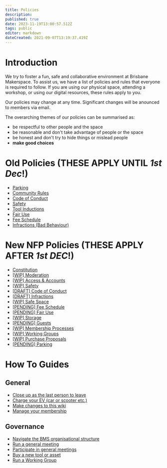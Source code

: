 ```yaml
---
title: Policies
description: 
published: true
date: 2023-11-19T13:00:57.512Z
tags: public
editor: markdown
dateCreated: 2021-09-07T13:19:37.419Z
---
```


# Introduction
We try to foster a fun, safe and collaborative environment at Brisbane Makerspace. To assist us, we have a list of policies and rules that everyone is required to follow. If you are using our physical space, attending a workshop, or using our digital resources, these rules apply to you.

Our policies may change at any time. Significant changes will be anounced to members via email.

The overarching themes of our policies can be summarised as:
* be respectful to other people and the space
* be reasonable and don't take advantage of people or the space
* be honest and don't try to hide things or mislead people
* **make good choices**

# Old Policies (THESE APPLY UNTIL *1st Dec*!)
- [Parking](/policies/parking)
- [Community Rules](/policies/communityrules)
- [Code of Conduct](/policies/codeofconduct)
- [Safety](/policies/safety)
- [Tool Inductions](/policies/inductions)
- [Fair Use](/policies/fair-use)
- [Fee Schedule](/policies/fees)
- [Infractions (Bad Behaviour)](/policies/infractions)

# New NFP Policies (THESE APPLY AFTER *1st DEC*!)
- [Constitution](/constitution)
- [[WIP] Moderation](/bylaws/moderation)
- [[WIP] Access & Accounts](/bylaws/access)
- [[WIP] Safety](/bylaws/safety)
- [[DRAFT] Code of Conduct](/bylaws/coc)
- [[DRAFT] Infractions](/bylaws/infractions)
- [[WIP] Safe Space](/bylaws/safespace)
- [[PENDING] Fee Schedule](/bylaws/fees)
- [[PENDING] Fair Use](/bylaws/fair-use)
- [[WIP] Storage](/bylaws/storage)
- [[PENDING] Guests](/bylaws/guests)
- [[WIP] Membership Processes](/bylaws/membership-processes)
- [[WIP] Working Groups](/bylaws/working-groups)
- [[WIP] Purchase Proposals](/bylaws/purchase-proposals)
- [[PENDING] Parking](/bylaws/parking)


# How To Guides
## General
- [Close up as the last person to leave](/howto/closeup)
- [Charge your EV (car or scooter etc.)](/howto/charge-an-ev)
- [Make changes to this wiki](/howto/make-wiki-changes)
- [Manage your membership](/howto/manage-membership)

## Governance
- [Navigate the BMS organisational structure](/howto/org-structure)
- [Run a general meeting](/howto/run-general-meeting)
- [Participate in general meetings](/howto/general-meetings)
- [Buy a new tool or asset](/howto/buy-something)
- [Run a Working Group](/howto/run-working-groups)